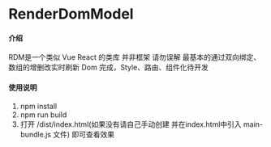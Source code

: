 # RenderDomModel

#### 介绍
RDM是一个类似 Vue React 的类库 并非框架 请勿误解
最基本的通过双向绑定、数组的增删改实时刷新 Dom 完成，Style、路由、组件化待开发

#### 使用说明

1. npm install
1. npm run build
2. 打开 /dist/index.html(如果没有请自己手动创建 并在index.html中引入 main-bundle.js 文件) 即可查看效果
